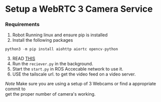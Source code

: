 # Setup a WebRTC 3 Camera Service

### Requirements
1. Robot Running linux and ensure pip is installed
2. Install the following packages

```python
python3 -m pip install aiohttp aiortc opencv-python
```

3. READ [THIS](https://tailscale.com/kb/1247/funnel-examples?q=funnel+examples#expose-a-development-server-to-the-public)
4. Run the `reciever.py` in the background.
5. Start the `start.py` in ROS Accecable network to use it. 
6. USE the tailscale url. to get the video feed on a video server.

_Note_ Make sure you are using a setup of 3 Webcams or find a appropriate commit to  
get the proper number of camera's working. 
